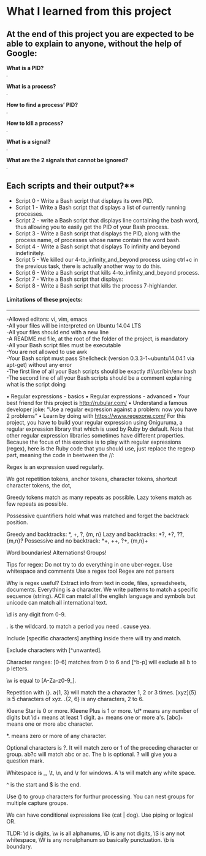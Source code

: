 # What I learned from this project  
At the end of this project you are expected to be able to explain to anyone, without the help of Google:  
---  

**What is a PID?**  
*.*  

**What is a process?**  
*.*  

**How to find a process’ PID?**  
*.*  

**How to kill a process?**  
*.*  

**What is a signal?**  
*.*  

**What are the 2 signals that cannot be ignored?**  
*.* 

## Each scripts and their output?**  
* Script 0 - Write a Bash script that displays its own PID.      
* Script 1 - Write a Bash script that displays a list of currently running processes.    
* Script 2 - write a Bash script that displays line containing the bash word, thus allowing you to easily get the PID of your Bash process.      
* Script 3 - Write a Bash script that displays the PID, along with the process name, of processes whose name contain the word bash.    
* Script 4 - Write a Bash script that displays To infinity and beyond indefinitely.    
* Script 5 - We killed our 4-to_infinity_and_beyond process using ctrl+c in the previous task, there is actually another way to do this.      
* Script 6 - Write a Bash script that kills 4-to_infinity_and_beyond process.      
* Script 7 - Write a Bash script that displays:     
* Script 8 - Write a Bash script that kills the process 7-highlander.      


#### Limitations of these projects:  
___

-Allowed editors: vi, vim, emacs  
-All your files will be interpreted on Ubuntu 14.04 LTS  
-All your files should end with a new line  
-A README.md file, at the root of the folder of the project, is mandatory  
-All your Bash script files must be executable  
-You are not allowed to use awk  
-Your Bash script must pass Shellcheck (version 0.3.3-1~ubuntu14.04.1 via apt-get) without any error  
-The first line of all your Bash scripts should be exactly #!/usr/bin/env bash  
-The second line of all your Bash scripts should be a comment explaining what is the script doing  




•	Regular expressions - basics
	•	Regular expressions - advanced
	•	Your best friend for this project is http://rubular.com/
	•	Understand a famous developer joke: “Use a regular expression against a problem: now you have 2 problems”
	•	Learn by doing with https://www.regexone.com/
For this project, you have to build your regular expression using Oniguruma, a regular expression library that which is used by Ruby by default. Note that other regular expression libraries sometimes have different properties.
Because the focus of this exercise is to play with regular expressions (regex), here is the Ruby code that you should use, just replace the regexp part, meaning the code in beetween the //:








Regex is an expression used regularly.

We got repetition tokens, anchor tokens, character tokens, shortcut character tokens, the dot, 

Greedy tokens match as many repeats as possible. Lazy tokens match as few repeats as possible.

Possessive quantifiers hold what was matched and forget the backtrack position.

Greedy and backtracks: \*, +, ?, {m, n}
Lazy and backtracks: \*?, +?, ??, {m,n}?
Possessive and no backtrack: \*+, ++, ?+, {m,n}+

Word boundaries! Alternations! Groups!

Tips for regex:
 Do not try to do everything in one uber-regex.
 Use whitespace and comments
 Use a regex tool
 Regex are not parsers


Why is regex useful?
Extract info from text in code, files, spreadsheets, documents. Everything is a character.
We write patterns to match a specific sequence (string). ACII can matcl all the english language and symbols but unicode can match all international text.

\d is any digit from 0-9.

. is the wildcard. to match a period you need \. cause yea.

Include [specific characters] anything inside there will try and match.

Exclude characters with [^unwanted].

Character ranges: [0-6] matches from 0 to 6 and [^b-p] will exclude all b to p letters.

\w is equal to [A-Za-z0-9\_].

Repetition with {}. a{1, 3} will match the a character 1, 2 or 3 times. [xyz]{5} is 5 characters of xyz. .{2, 6} is any characters, 2 to 6.

Kleene Star is 0 or more. Kleene Plus is 1 or more. \d\* means any number of digits but \d+ means at least 1 digit. a+ means one or more a's. [abc]+ means one or more abc character.

\*. means zero or more of any character.

Optional characters is ?. It will match zero or 1 of the preceding character or group.
ab?c will match abc or ac. The b is optional. \? will give you a question mark.

Whitespace is \_, \t, \n, and \r for windows. A \s will match any white space.

^ is the start and $ is the end.

Use () to group characters for furthur processing. You can nest groups for multiple capture groups. 

We can have conditional expressions like (cat | dog). Use piping or logical OR.

TLDR: \d is digits, \w is all alphanums, \D is any not digits, \S is any not whitespace, \W is any nonalphanum so basically punctuation. \b is boundary.
